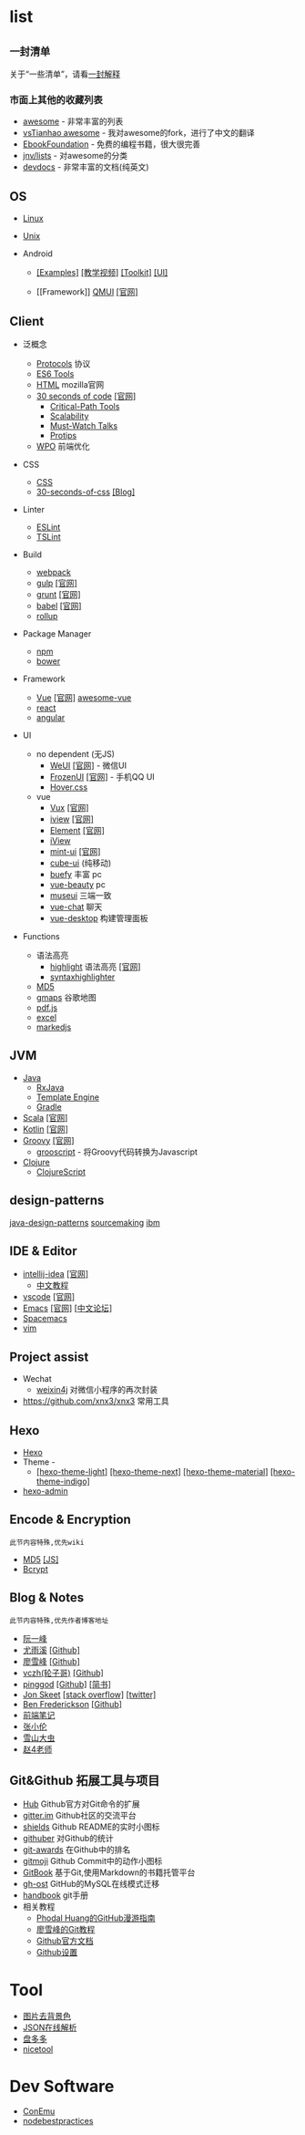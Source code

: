 # list

`` 一封清单 ``
--
关于“一些清单”，请看[一封解释](https://github.com/da-shen/list/blob/master/contributing.md)


### 市面上其他的收藏列表
- [awesome](https://github.com/sindresorhus/awesome) - 非常丰富的列表
- [vsTianhao awesome](https://github.com/vsTianhao/awesome) - 我对awesome的fork，进行了中文的翻译
- [EbookFoundation](https://github.com/EbookFoundation/free-programming-books/blob/master/free-programming-books-zh.md) - 免费的编程书籍，很大很完善
- [jnv/lists](https://github.com/jnv/lists) - 对awesome的分类
- [devdocs](https://devdocs.io/) - 非常丰富的文档(纯英文)


## OS

- [Linux](https://github.com/torvalds/linux)
- [Unix](https://github.com/qrush/unix)

- Android
	- [[Examples]](https://github.com/hmkcode/Android)
	[[教学视频]](https://github.com/open-android/Android)
	[[Toolkit]](https://github.com/cSploit/android)
	[[UI]](https://github.com/wasabeef/awesome-android-ui)
	
	- [[Framework]] [QMUI](https://github.com/QMUI/QMUI_Android) [[官网]](https://qmuiteam.com/android/)


## Client

- 泛概念
	- [Protocols](https://www.w3.org/Protocols/) 协议
	- [ES6 Tools](https://github.com/addyosmani/es6-tools)
	- [HTML](https://developer.mozilla.org/en-US/docs/Web/HTML) mozilla官网
	- [30 seconds of code](https://github.com/Chalarangelo/30-seconds-of-code) [[官网]](https://30secondsofcode.org/)
		- [Critical-Path Tools](https://github.com/addyosmani/critical-path-css-tools)
		- [Scalability](https://github.com/davidtheclark/scalable-css-reading-list)
		- [Must-Watch Talks](https://github.com/AllThingsSmitty/must-watch-css)
		- [Protips](https://github.com/AllThingsSmitty/css-protips)
	- [WPO](https://github.com/liangsenzhi/awesome-wpo-chinese) 前端优化
- CSS
	- [CSS](https://github.com/sotayamashita/awesome-css)
	- [30-seconds-of-css](https://github.com/atomiks/30-seconds-of-css) [[Blog]](https://atomiks.github.io/30-seconds-of-css/)
- Linter
	- [ESLint](http://eslint.cn/docs/rules/)
	- [TSLint](https://palantir.github.io/tslint/)
- Build
	- [webpack](https://www.webpackjs.com/guides/)
	- [gulp](https://github.com/gulpjs/gulp) [[官网]](https://www.gulpjs.com.cn/)
	- [grunt](https://github.com/gruntjs/grunt) [[官网]](https://www.gruntjs.net/)
	- [babel](https://github.com/babel/babel) [[官网]](https://www.babeljs.cn/)
	- [rollup](https://www.rollupjs.com/guide/zh)
- Package Manager
	- [npm](https://www.npmjs.com/)
	- [bower](https://bower.io/)
- Framework
	- [Vue](https://github.com/vuejs/vue) [[官网]](https://cn.vuejs.org/) [awesome-vue](https://github.com/vuejs/awesome-vue)
	- [react](https://react.docschina.org/)
	- [angular](https://www.angular.cn/api)
- UI
	- no dependent (无JS)
		- [WeUI](https://github.com/Tencent/weui) [[官网]](https://weui.io/) - 微信UI
		- [FrozenUI](https://github.com/frozenui/frozenui) [[官网]](https://frozenui.github.io/) - 手机QQ UI
		- [Hover.css](https://github.com/IanLunn/Hover)
	- vue
		- [Vux](https://github.com/airyland/vux) [[官网]](https://doc.vux.li/)
		- [iview](https://github.com/iview/iview) [[官网]](https://iviewui.com/)
		- [Element](https://github.com/ElemeFE/element) [[官网]](http://element-cn.eleme.io/#/zh-CN)
		- [iView](https://www.iviewui.com/)
		- [mint-ui](https://github.com/ElemeFE/mint-ui) [[官网]](https://mint-ui.github.io/)
		- [cube-ui](https://didi.github.io/cube-ui/#/zh-CN) (纯移动)
		- [buefy](https://buefy.github.io/) 丰富 pc
		- [vue-beauty](https://fe-driver.github.io/vue-beauty/#/components/start) pc
		- [museui](https://github.com/museui/muse-ui) 三端一致
		- [vue-chat](https://github.com/Coffcer/vue-chat) 聊天
		- [vue-desktop](https://github.com/ElemeFE/vue-desktop) 构建管理面板

- Functions
	- 语法高亮
		- [highlight](https://github.com/highlightjs/highlight.js) 语法高亮 [[官网]](https://highlightjs.org)
		- [syntaxhighlighter](https://github.com/syntaxhighlighter/syntaxhighlighter)
	- [MD5](https://github.com/blueimp/JavaScript-MD5)
	- [gmaps](https://github.com/hpneo/gmaps) 谷歌地图
	- [pdf.js](https://github.com/mozilla/pdf.js)
	- [excel](https://github.com/guyonroche/exceljs)
	- [markedjs](https://github.com/markedjs)


## JVM

- [Java](https://github.com/vsTianhao/awesome/blob/master/awesome-java-cn.md)
	- [RxJava](https://github.com/ReactiveX/RxJava)
	- [Template Engine](https://github.com/vsTianhao/awesome/blob/master/java-template.md)
	- [Gradle](https://gradle.org/)
- [Scala](https://github.com/lauris/awesome-scala) [[官网]](https://www.scala-lang.org/)
- [Kotlin](https://github.com/JetBrains/kotlin) [[官网]](http://kotlinlang.org/)
- [Groovy](https://github.com/kdabir/awesome-groovy) [[官网]](http://www.groovy-lang.org/)
	- [grooscript](https://github.com/chiquitinxx/grooscript) - 将Groovy代码转换为Javascript
- [Clojure](https://github.com/razum2um/awesome-clojure)
	- [ClojureScript](https://github.com/hantuzun/awesome-clojurescript)
	
	
## design-patterns

[java-design-patterns](https://github.com/iluwatar/java-design-patterns)
[sourcemaking](https://sourcemaking.com/design_patterns)
[ibm](https://www.ibm.com/developerworks/cn/education/java/j-patterns/tutorial/j-patterns.html)


## IDE & Editor

- [intellij-idea](https://github.com/JetBrains/intellij-community) [[官网]](http://www.jetbrains.com/idea/)
	- [中文教程](https://github.com/judasn/IntelliJ-IDEA-Tutorial)
- [vscode](https://github.com/Microsoft/vscode) [[官网]](https://code.visualstudio.com/)
- [Emacs](https://github.com/emacs-mirror/emacs) [[官网]](http://www.gnu.org/software/emacs/) [[中文论坛]](https://emacs-china.org/)
- [Spacemacs](https://github.com/syl20bnr/spacemacs)
- [vim](https://github.com/vim/vim)


## Project assist

- Wechat
	- [weixin4j](https://github.com/foxinmy/weixin4j) 对微信小程序的再次封装
- https://github.com/xnx3/xnx3 常用工具


## Hexo

- [Hexo](https://github.com/hexojs/hexo)
- Theme -
	- [[hexo-theme-light]](https://github.com/hexojs/hexo-theme-light)
	[[hexo-theme-next]](https://github.com/iissnan/hexo-theme-next)
	[[hexo-theme-material]](https://github.com/viosey/hexo-theme-material)
	[[hexo-theme-indigo]](https://github.com/yscoder/hexo-theme-indigo)
- [hexo-admin](https://github.com/jaredly/hexo-admin)

## Encode & Encryption
``此节内容特殊,优先wiki``

- [MD5](https://en.wikipedia.org/wiki/MD5) [[JS]](https://github.com/blueimp/JavaScript-MD5)
- [Bcrypt](https://en.wikipedia.org/wiki/Bcrypt)


## Blog & Notes
``此节内容特殊,优先作者博客地址``

- [阮一峰](http://www.ruanyifeng.com/blog/)
- [尤雨溪](http://caibaojian.com/evan-you) [[Github]](https://github.com/yyx990803)
- [廖雪峰](https://www.liaoxuefeng.com/) [[Github]](https://github.com/michaelliao)
- [vczh(轮子哥)](http://www.cppblog.com/vczh/category/6885.html) [[Github]](https://github.com/vczh)
- [pinggod](http://pinggod.com/) [[Github]](https://github.com/pinggod) [[简书]](https://www.jianshu.com/u/91e277b8ee0f)
- [Jon Skeet](https://codeblog.jonskeet.uk/) [[stack overflow]](https://stackoverflow.com/users/22656/jon-skeet) [[twitter]](https://twitter.com/jonskeet)
- [Ben Frederickson](http://www.benfrederickson.com/blog/) [[Github]](https://github.com/benfred) 
- [前端笔记](https://github.com/woai30231/webDevDetails)
- [张小伦](https://zhanglun.github.io/)
- [雪山大虫](https://home.cnblogs.com/u/tiger-xc/)
- [赵4老师](https://me.csdn.net/zhao4zhong1)

## Git&Github 拓展工具与项目
- [Hub](https://github.com/github/hub) Github官方对Git命令的扩展
- [gitter.im](https://gitter.im/) Github社区的交流平台
- [shields](https://shields.io/) Github README的实时小图标
- [githuber](https://githuber.cn/) 对Github的统计
- [git-awards](http://git-awards.com/) 在Github中的排名
- [gitmoji](https://lyrieek.github.io/gitmoji) Github Commit中的动作小图标
- [GitBook](https://www.gitbook.com/) 基于Git,使用Markdown的书籍托管平台
- [gh-ost](https://github.com/github/gh-ost) GitHub的MySQL在线模式迁移
- [handbook](https://guides.github.com/introduction/git-handbook/) git手册
- 相关教程
	- [Phodal Huang的GitHub漫游指南](https://github.com/phodal/github)
	- [廖雪峰的Git教程](https://www.liaoxuefeng.com/wiki/0013739516305929606dd18361248578c67b8067c8c017b000)
	- [Github官方文档](https://help.github.com/)
	- [Github设置](https://help.github.com/articles/set-up-git/#platform-all)

# Tool
- [图片去背景色](http://www.aigei.com/bgremover/)
- [JSON在线解析](https://www.json.cn/)
- [盘多多](http://www.panduoduo.net/)
- [nicetool](http://www.nicetool.net/list/chengxu/)

# Dev Software
- [ConEmu](https://conemu.github.io/)
- [nodebestpractices](https://github.com/i0natan/nodebestpractices?utm_source=gold_browser_extension)

